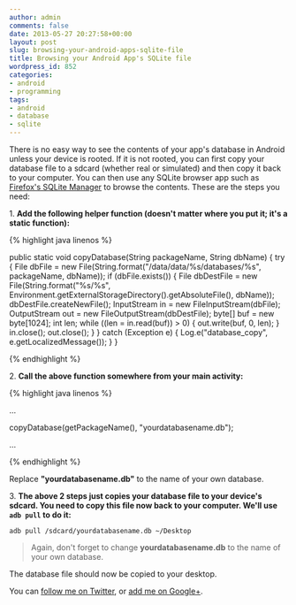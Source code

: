 ```yaml
---
author: admin
comments: false
date: 2013-05-27 20:27:58+00:00
layout: post
slug: browsing-your-android-apps-sqlite-file
title: Browsing your Android App's SQLite file
wordpress_id: 852
categories:
- android
- programming
tags:
- android
- database
- sqlite
---
```


There is no easy way to see the contents of your app's database in Android unless your device is rooted. If it is not rooted, you can first copy your database file to a sdcard (whether real or simulated) and then copy it back to your computer. You can then use any SQLite browser app such as [Firefox's SQLite Manager](https://addons.mozilla.org/en-us/firefox/addon/sqlite-manager/) to browse the contents. These are the steps you need:


1\. **Add the following helper function (doesn't matter where you put it; it's a static function):**

{% highlight java linenos %}

public static void copyDatabase(String packageName, String dbName) {
    try {
        File dbFile = new File(String.format("/data/data/%s/databases/%s", packageName, dbName));
        if (dbFile.exists()) {
            File dbDestFile = new File(String.format("%s/%s", Environment.getExternalStorageDirectory().getAbsoluteFile(), dbName));
            dbDestFile.createNewFile();
            InputStream in = new FileInputStream(dbFile);
            OutputStream out = new FileOutputStream(dbDestFile);
            byte[] buf = new byte[1024];
            int len;
            while ((len = in.read(buf)) > 0) {
                out.write(buf, 0, len);
            }
            in.close();
            out.close();
        }
    } catch (Exception e) {
        Log.e("database_copy", e.getLocalizedMessage());
    }
}
    
{% endhighlight %}
   

2\. **Call the above function somewhere from your main activity:**

{% highlight java linenos %}

…
    
  copyDatabase(getPackageName(), "yourdatabasename.db");
    
…
    
{% endhighlight %}


Replace **"yourdatabasename.db"** to the name of your own database.

3\. **The above 2 steps just copies your database file to your device's sdcard. You need to copy this file now back to your computer. We'll use `adb pull` to do it:**

`adb pull /sdcard/yourdatabasename.db ~/Desktop`

> Again, don't forget to change **yourdatabasename.db** to the name of your own database.

The database file should now be copied to your desktop.


You can [follow me on Twitter](https://twitter.com/ashokgelal), or [add me on Google+](https://plus.google.com/102672078908622237427/posts).